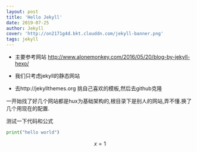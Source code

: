 ```yaml
---
layout: post
title: 'Hello Jekyll'
date: 2019-07-25
author: Jekyll
cover: 'http://on2171g4d.bkt.clouddn.com/jekyll-banner.png'
tags: jekyll
---
```


- 主要参考网站
http://www.alonemonkey.com/2016/05/20/blog-by-jekyll-hexo/

-  我们只考虑jekyll的静态网站
-  去http://jekyllthemes.org 挑自己喜欢的模板,然后去github克隆

一开始找了好几个网站都是hux为基础架构的,根目录下是别人的网站,弄不懂.换了几个用现在的配置.

测试一下代码和公式

```python
print("hello world")
```

$$
x=1
$$
